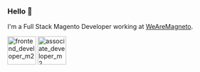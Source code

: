 ### Hello 👋

I'm a Full Stack Magento Developer working at [WeAreMagneto](https://wearemagneto.agency/).

<img width="64" alt="frontend_developer_m2" src="https://user-images.githubusercontent.com/9528895/119313079-06690300-bc6b-11eb-8e0b-d023ff2325a9.png"> <img width="64" alt="associate_developer_m2" src="https://user-images.githubusercontent.com/9528895/119313129-1680e280-bc6b-11eb-9ee0-a5f15cc7579a.png">
